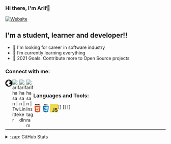 ### Hi there, I'm Arif👋

[![Website](https://img.shields.io/website?label=ArifHasan&style=for-the-badge&url=https%3A%2F%2Fcodestackr.com)](https://hasanmdarif.github.io)

## I'm a student, learner and developer!!

- 🔭 I'm looking for career in software industry 
- 🌱 I’m currently learning everything 
- 🥅 2021 Goals: Contribute more to Open Source projects


### Connect with me:

[<img align="left" alt="hasanmdarif.github.io" width="22px" src="https://raw.githubusercontent.com/iconic/open-iconic/master/svg/globe.svg" />][website]

[<img align="left" alt="arifhasan | Twitter" width="22px" src="https://cdn.jsdelivr.net/npm/simple-icons@v3/icons/twitter.svg" />][twitter]
[<img align="left" alt="arifhasan | LinkedIn" width="22px" src="https://cdn.jsdelivr.net/npm/simple-icons@v3/icons/linkedin.svg" />][linkedin]
[<img align="left" alt="arifhasan | Instagram" width="22px" src="https://cdn.jsdelivr.net/npm/simple-icons@v3/icons/instagram.svg" />][instagram]

<br />

### Languages and Tools:

[<img align="left" alt="HTML5" width="26px" src="https://raw.githubusercontent.com/github/explore/80688e429a7d4ef2fca1e82350fe8e3517d3494d/topics/html/html.png" />]
[<img align="left" alt="CSS3" width="26px" src="https://raw.githubusercontent.com/github/explore/80688e429a7d4ef2fca1e82350fe8e3517d3494d/topics/css/css.png" />]
[<img align="left" alt="JavaScript" width="26px" src="https://raw.githubusercontent.com/github/explore/80688e429a7d4ef2fca1e82350fe8e3517d3494d/topics/javascript/javascript.png" />]


<br />
<br />

---




<details>
  <summary>:zap: GitHub Stats</summary>

  <img align="left" alt="hasanmdarif's GitHub Stats" src="https://github-readme-stats.vercel.app/api?username=hasanmdarif&show_icons=true&hide_border=true" />

</details>

[website]: https://www.hasanmdarif.github.io
[twitter]: https://twitter.com/Arifhasan01
[instagram]: https://instagram.com/__arif.hasan__
[linkedin]: https://linkedin.com/in/arif-hasan-937218124